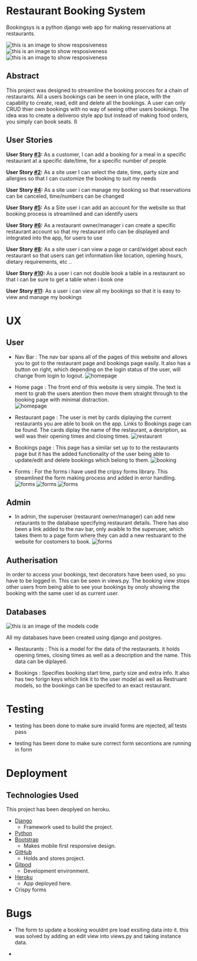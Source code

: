 # Restaurant Booking System

Bookingsys is a python django web app for making resservations at restaurants.

![this is an image to show resposiveness](static/images/computerscrren.png)
![this is an image to show resposiveness](static/images/ipadscreen.png)
![this is an image to show resposiveness](static/images/iphonescreen.png)

## Abstract
This project was designed to streamline the booking procces for a chain of restaurants. All a users bookings can be seen in one place, with the capablity to create, read, edit and delete all the bookings. A user can only CRUD thier own bookings with no way of seeing other users bookings. The idea was to create a deliveroo style app but instead of making food orders, you simply can book seats.
ß
## User Stories

**User Story [#3](https://github.com/t-hullis/Restaurant-Booking-System/issues/3):** 
As a customer, I can add a booking for a meal in a specific restaurant at a specific date/time, for a specific number of people

 **User Story [#2](https://github.com/t-hullis/Restaurant-Booking-System/issues/2):** As a site user I can select the date, time, party size and allergies so that I can customize the booking to suit my needs

 **User Story [#4](https://github.com/t-hullis/Restaurant-Booking-System/issues/4):** As a site user i can manage my booking so that reservations can be canceled, time/numbers can be changed

 **User Story [#5](https://github.com/t-hullis/Restaurant-Booking-System/issues/5):** As a Site user i can add an account for the website so that booking process is streamlined and can identify users

 **User Story [#6](https://github.com/t-hullis/Restaurant-Booking-System/issues/6):** As a restaurant owner/manager i can create a specific restaurant account so that my restaurant info can be displayed and integrated into the app, for users to use

 **User Story [#8](https://github.com/t-hullis/Restaurant-Booking-System/issues/8):** As a site user i can view a page or card/widget about each restaurant so that users can get information like location, opening hours, dietary requirements, etc ..

 **User Story [#10](https://github.com/t-hullis/Restaurant-Booking-System/issues/10):** As a user i can not double book a table in a restaurant so that i can be sure to get a table when i book one

 **User Story [#11](https://github.com/t-hullis/Restaurant-Booking-System/issues/11):** As a user i can view all my bookings so that it is easy to view and manage my bookings



# UX
## User
- Nav Bar : The nav bar spans all of the pages of this website and allows you to got to the restaurant page and bookings page easily. It also has a button on right, which depending on the login status of the user, will change from login to logout.
![homepage](static/images/readmemd/homepage.png)

- Home page : The front end of this website is very simple. The text is ment to grab the users atention then move them straight through to the booking page with minimal distraction.  
![homepage](static/images/readmemd/homepage.png)

- Restaurant page : The user is met by cards diplaying the current restaurants you are able to book on the app. Links to Bookings page can be found. The cards diplay the name of the restaurant, a desription, as well was their opening times and closing times.
![restaurant](static/images/readmemd/restaurantpage.png)

- Bookings page :  This page has a similar set up to to the restaurants page but it has the added functionality of the user being able to update/edit and delete bookings which belong to them.
![booking](static/images/readmemd/bookingpage.png)

- Forms : For the forms i have used the cripsy forms library. This streamlined the form making process and added in error handling. 
![forms](static/images/readmemd/createaccountform.png)
![forms](static/images/readmemd/loginform.png)
![forms](static/images/readmemd/editbookingform.png)

## Admin

- In admin, the superuser (restaurant owner/manager) can add new retaurants to the database specifying restaurant details. There has also been a link added to the nav bar, only avaible to the superuser, which takes them to a page form where they can add a new restuarant to the website for costomers to book.
![forms](static/images/readmemd/superuseradd.png)

## Autherisation
In order to access your bookings, text decorators have been used, so you have to be logged in. This can be seen in views.py. The booking view stops other users from being able to see your bookings by onoly showing the booking with the same user id as current user.

## Databases
![this is an image of the models code](static/images/databaseimage.png)

All my databases have been created using django and postgres. 

- Restaurants : This is a model for the data of the restaurants. it holds opening times, closing times as well as a description and the name. This data can be diplayed.

- Bookings : Specifies booking start time, party size and extra info. It also has two forign keys which link it to the user model as well as Restruant models, so the bookings can be specifed to an exact restaurant.


# Testing

- testing has been done to make sure invalid forms are rejected, all tests pass

- testing has been done to make sure correct form secontions are running in form

# Deployment
## Technologies Used
 
This project has been deoplyed on heroku.

- [Django](https://www.djangoproject.com/)
    -  Framework used to build the project.
- [Python](https://www.python.org/)
- [Bootstrap](https://getbootstrap.com/)
    - Makes mobile first responsive design.
- [GitHub](https://github.com/)
    - Holds and stores project.
- [Gitpod](https://www.gitpod.io/)
    - Development environment.
- [Heroku](https://dashboard.heroku.com/apps)
    - App deployed here.
- Crispy forms

# Bugs
- The form to update a booking wouldnt pre load exsiting data into it. this was solved by adding an edit view into views.py and taking instance data.

- 

